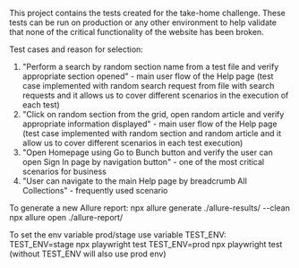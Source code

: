 This project contains the tests created for the take-home challenge. These tests can be run on production or any other environment to help validate that none of the critical functionality of the website has been broken.

Test cases and reason for selection: 
1) "Perform a search by random section name from a test file and verify appropriate section opened" - main user flow of the Help page (test case implemented with random search request from file with search requests and it allows us to cover different scenarios in the execution of each test)
2) "Click on random section from the grid, open random article and verify appropriate information displayed" - main user flow of the Help page (test case implemented with random section and random article and it allow us to cover different scenarios in each test execution)
3) "Open Homepage using Go to Bunch button and verify the user can open Sign In page by navigation button" - one of the most critical scenarios for business 
4) "User can navigate to the main Help page by breadcrumb All Collections" - frequently used scenario 

To generate a new Allure report: 
npx allure generate ./allure-results/ --clean
npx allure open ./allure-report/

To set the env variable prod/stage use variable TEST_ENV: 
TEST_ENV=stage npx playwright test
TEST_ENV=prod npx playwright test (without TEST_ENV will also use prod env) 